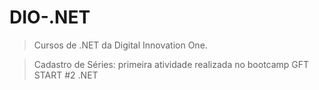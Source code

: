 # DIO-.NET

> Cursos de .NET da Digital Innovation One.

> Cadastro de Séries: primeira atividade realizada no bootcamp GFT START #2 .NET